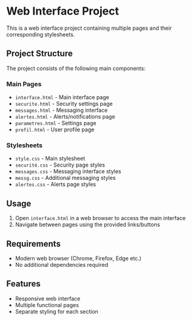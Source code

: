 # Web Interface Project

This is a web interface project containing multiple pages and their corresponding stylesheets.

## Project Structure

The project consists of the following main components:

### Main Pages
- `interface.html` - Main interface page
- `securite.html` - Security settings page
- `messages.html` - Messaging interface
- `alertes.html` - Alerts/notifications page
- `parametres.html` - Settings page  
- `profil.html` - User profile page

### Stylesheets
- `style.css` - Main stylesheet
- `securité.css` - Security page styles
- `messages.css` - Messaging interface styles  
- `messg.css` - Additional messaging styles
- `alertes.css` - Alerts page styles

## Usage
1. Open `interface.html` in a web browser to access the main interface
2. Navigate between pages using the provided links/buttons

## Requirements
- Modern web browser (Chrome, Firefox, Edge etc.)
- No additional dependencies required

## Features
- Responsive web interface
- Multiple functional pages
- Separate styling for each section
